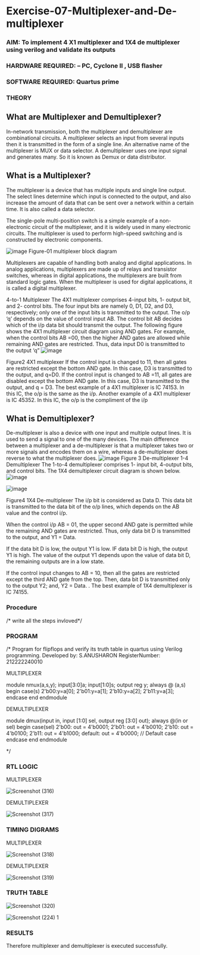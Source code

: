 # Exercise-07-Multiplexer-and-De-multiplexer
### AIM: To implement 4 X1 multiplexer and 1X4 de multiplexer using verilog and validate its outputs
### HARDWARE REQUIRED:  – PC, Cyclone II , USB flasher
### SOFTWARE REQUIRED:   Quartus prime
### THEORY 

## What are Multiplexer and Demultiplexer?
In-network transmission, both the multiplexer and demultiplexer are combinational circuits. A multiplexer selects an input from several inputs then it is transmitted in the form of a single line. An alternative name of the multiplexer is MUX or data selector. A demultiplexer uses one input signal and generates many. So it is known as Demux or data distributor.

## What is a Multiplexer?
The multiplexer is a device that has multiple inputs and single line output. The select lines determine which input is connected to the output, and also increase the amount of data that can be sent over a network within a certain time. It is also called a data selector.

The single-pole multi-position switch is a simple example of a non-electronic circuit of the multiplexer, and it is widely used in many electronic circuits. The multiplexer is used to perform high-speed switching and is constructed by electronic components.

![image](https://user-images.githubusercontent.com/36288975/170912485-73c395c7-23c0-4e78-a53d-a2f0d07d9662.png)
          Figure-01 multiplexer block diagram 

Multiplexers are capable of handling both analog and digital applications. In analog applications, multiplexers are made up of relays and transistor switches, whereas in digital applications, the multiplexers are built from standard logic gates. When the multiplexer is used for digital applications, it is called a digital multiplexer.

4-to-1 Multiplexer
The 4X1 multiplexer comprises 4-input bits, 1- output bit, and 2- control bits. The four input bits are namely 0, D1, D2, and D3, respectively; only one of the input bits is transmitted to the output. The o/p ‘q’ depends on the value of control input AB. The control bit AB decides which of the i/p data bit should transmit the output. The following figure shows the 4X1 multiplexer circuit diagram using AND gates. For example, when the control bits AB =00, then the higher AND gates are allowed while remaining AND gates are restricted. Thus, data input D0 is transmitted to the output ‘q”
![image](https://user-images.githubusercontent.com/36288975/170912568-3598c60a-5035-41f3-b0c4-ccedba13aca5.png)


Figure2 4X1 multiplexer 
If the control input is changed to 11, then all gates are restricted except the bottom AND gate. In this case, D3 is transmitted to the output, and q=D0. If the control input is changed to AB =11, all gates are disabled except the bottom AND gate. In this case, D3 is transmitted to the output, and q = D3. The best example of a 4X1 multiplexer is IC 74153. In this IC, the o/p is the same as the i/p. Another example of a 4X1 multiplexer is IC 45352. In this IC, the o/p is the compliment of the i/p


## What is Demultiplexer?
De-multiplexer is also a device with one input and multiple output lines. It is used to send a signal to one of the many devices. The main difference between a multiplexer and a de-multiplexer is that a multiplexer takes two or more signals and encodes them on a wire, whereas a de-multiplexer does reverse to what the multiplexer does.
![image](https://user-images.githubusercontent.com/36288975/170912606-a30e4b74-1726-4430-b245-2c3c3d9c232d.png)
Figure 3 De-multiplexer 
1-4 Demultiplexer
The 1-to-4 demultiplexer comprises 1- input bit, 4-output bits, and control bits. The 1X4 demultiplexer circuit diagram is shown below.![image](https://user-images.githubusercontent.com/36288975/170912683-00fb746a-1d45-4023-91d1-3a70b841073c.png)

![image](https://user-images.githubusercontent.com/36288975/170912741-7cbd52af-7e0d-4be3-b5c6-6fb9c4eca7c9.png)

Figure4 1X4 De-multiplexer 
The i/p bit is considered as Data D. This data bit is transmitted to the data bit of the o/p lines, which depends on the AB value and the control i/p.

When the control i/p AB = 01, the upper second AND gate is permitted while the remaining AND gates are restricted. Thus, only data bit D is transmitted to the output, and Y1 = Data.

If the data bit D is low, the output Y1 is low. IF data bit D is high, the output Y1 is high. The value of the output Y1 depends upon the value of data bit D, the remaining outputs are in a low state.

If the control input changes to AB = 10, then all the gates are restricted except the third AND gate from the top. Then, data bit D is transmitted only to the output Y2; and, Y2 = Data. . The best example of 1X4 demultiplexer is IC 74155.

 
 
### Procedure
/* write all the steps invloved*/



### PROGRAM 
/*
Program for flipflops  and verify its truth table in quartus using Verilog programming.
Developed by: S.ANUSHARON
RegisterNumber:  212222240010

MULTIPLEXER

module nmux(a,s,y);
input[3:0]a;
input[1:0]s;
output reg y;
always @ (a,s)
begin
case(s)
   2'b00:y=a[0];
   2'b01:y=a[1];
   2'b10:y=a[2];
   2'b11:y=a[3];
endcase
end
endmodule

DEMULTIPLEXER

module dmux(input in, input [1:0] sel, output reg [3:0] out);
  always @(in or sel) begin
    case(sel)
      2'b00: out = 4'b0001;
      2'b01: out = 4'b0010;
      2'b10: out = 4'b0100;
      2'b11: out = 4'b1000;
      default: out = 4'b0000; // Default case
    endcase
  end
endmodule

*/






### RTL LOGIC 

MULTIPLEXER

![Screenshot (316)](https://github.com/Anusharonselva/Exercise-07-Multiplexer-and-De-multiplexer/assets/119405600/1b260a44-54b2-4164-9ba5-59e4b11e88ec)

DEMULTIPLEXER

![Screenshot (317)](https://github.com/Anusharonselva/Exercise-07-Multiplexer-and-De-multiplexer/assets/119405600/068132ac-4a43-4ab5-8dbc-a8dc1c95b53e)





### TIMING DIGRAMS  

MULTIPLEXER

![Screenshot (318)](https://github.com/Anusharonselva/Exercise-07-Multiplexer-and-De-multiplexer/assets/119405600/e22d724f-dc2f-4a38-9982-e60d980951a3)

DEMULTIPLEXER

![Screenshot (319)](https://github.com/Anusharonselva/Exercise-07-Multiplexer-and-De-multiplexer/assets/119405600/97dd21ab-763c-41ae-bc68-5f01343280a3)

### TRUTH TABLE 

![Screenshot (320)](https://github.com/Anusharonselva/Exercise-07-Multiplexer-and-De-multiplexer/assets/119405600/2269f698-943c-41b6-a71f-203693d0442c)

![Screenshot (224) 1](https://github.com/Anusharonselva/Exercise-07-Multiplexer-and-De-multiplexer/assets/119405600/6ec42bbb-1181-4e33-b88d-583530d500b2)




### RESULTS 
Therefore multiplexer and demultiplexer is executed successfully.
